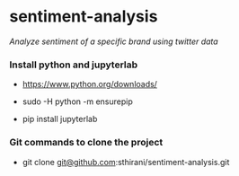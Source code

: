 # sentiment-analysis

_Analyze sentiment of a specific brand using twitter data_

### Install python and jupyterlab

- https://www.python.org/downloads/

- sudo -H python -m ensurepip

- pip install jupyterlab

### Git commands to clone the project

- git clone git@github.com:sthirani/sentiment-analysis.git
